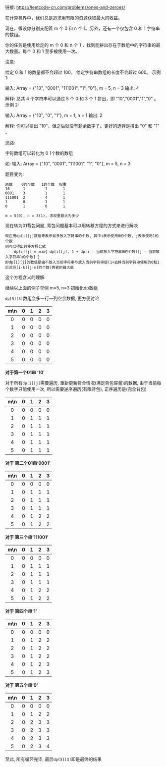 链接: https://leetcode-cn.com/problems/ones-and-zeroes/

在计算机界中，我们总是追求用有限的资源获取最大的收益。

现在，假设你分别支配着 m 个 0 和 n 个 1。另外，还有一个仅包含 0 和 1 字符串的数组。

你的任务是使用给定的 m 个 0 和 n 个 1 ，找到能拼出存在于数组中的字符串的最大数量。每个 0 和 1 至多被使用一次。

注意:

 给定 0 和 1 的数量都不会超过 100。
		给定字符串数组的长度不会超过 600。
示例 1:

输入: Array = {"10", "0001", "111001", "1", "0"}, m = 5, n = 3
输出: 4

解释: 总共 4 个字符串可以通过 5 个 0 和 3 个 1 拼出，即 "10","0001","1","0" 。
示例 2:

输入: Array = {"10", "0", "1"}, m = 1, n = 1
输出: 2

解释: 你可以拼出 "10"，但之后就没有剩余数字了。更好的选择是拼出 "0" 和 "1" 。



思路:

字符数组可以转化为 0 1个数的数组

如: 输入: Array = {"10", "0001", "111001", "1", "0"}, m = 5, n = 3

题目变为:

```
原数    0的个数   1的个数  权重
10      1         1       1
0001    3         1       1
111001  2         4       1
1       0         1       1
0       1         0       1
    
m = 5(0), n = 3(1), 求权重最大为多少
```

现在转为01背包问题, 背包问题基本可以用转移方程的方式来进行解决

```
现在用dp[i][j]数组来表示最多放入字符串的个数, 其中i表示使用0的个数, j表示使用1的个数
则可以得出转移方程公式
    dp[i][j] = max{ dp[i][j], 1 + dp[i - 当前放入字符串0的个数][j - 当前放入字符串1的个数] }
即dp[i][j]的数值是由不放入当前字符串与放入当前字符串后(1+去掉当前字符串使用的0和1后对应[i-k][j-m]的个数)两者的最大值
```

这个方程含义的理解:

继续以上面的例子举例 m=5, n=3 初始化dp数组

`dp[5][3]`数组会多一行一列空余数据, 更方便讨论

| m\n  |  0   |  1   |  2   |  3   |
| :--: | :--: | :--: | :--: | :--: |
|  0   |  0   |  0   |  0   |  0   |
|  1   |  0   |  0   |  0   |  0   |
|  2   |  0   |  0   |  0   |  0   |
|  3   |  0   |  0   |  0   |  0   |
|  4   |  0   |  0   |  0   |  0   |
|  5   |  0   |  0   |  0   |  0   |

**对于第一个01串 ‘10’**

对于所有`dp[i][j]`需要遍历, 重新更新符合情况(满足背包容量)的数据, 由于当前每个数字只能使用一次, 所以需要逆序遍历(有限背包), 正序遍历是(完全背包)

| m\n  |  0   |  1   |  2   |  3   |
| :--: | :--: | :--: | :--: | :--: |
|  0   |  0   |  0   |  0   |  0   |
|  1   |  0   |  1   |  1   |  1   |
|  2   |  0   |  1   |  1   |  1   |
|  3   |  0   |  1   |  1   |  1   |
|  4   |  0   |  1   |  1   |  1   |
|  5   |  0   |  1   |  1   |  1   |

**对于 第二个01串‘0001’**

| m\n  |  0   |  1   |  2   |  3   |
| :--: | :--: | :--: | :--: | :--: |
|  0   |  0   |  0   |  0   |  0   |
|  1   |  0   |  1   |  1   |  1   |
|  2   |  0   |  1   |  1   |  1   |
|  3   |  0   |  1   |  1   |  1   |
|  4   |  0   |  1   |  2   |  2   |
|  5   |  0   |  1   |  2   |  2   |

**对于 第三个串‘111001’**

| m\n  |  0   |  1   |  2   |  3   |
| :--: | :--: | :--: | :--: | :--: |
|  0   |  0   |  0   |  0   |  0   |
|  1   |  0   |  1   |  1   |  1   |
|  2   |  0   |  1   |  1   |  1   |
|  3   |  0   |  1   |  1   |  1   |
|  4   |  0   |  1   |  2   |  2   |
|  5   |  0   |  1   |  2   |  2   |

**对于 第四个串‘1’**

| m\n  |  0   |  1   |  2   |  3   |
| :--: | :--: | :--: | :--: | :--: |
|  0   |  0   |  0   |  0   |  0   |
|  1   |  0   |  1   |  2   |  2   |
|  2   |  0   |  1   |  2   |  2   |
|  3   |  0   |  1   |  2   |  2   |
|  4   |  0   |  1   |  2   |  3   |
|  5   |  0   |  1   |  2   |  3   |

**对于 第五个串‘0’**

| m\n  |  0   |  1   |  2   |  3   |
| :--: | :--: | :--: | :--: | :--: |
|  0   |  0   |  0   |  0   |  0   |
|  1   |  0   |  1   |  2   |  2   |
|  2   |  0   |  2   |  3   |  3   |
|  3   |  0   |  2   |  3   |  3   |
|  4   |  0   |  2   |  3   |  3   |
|  5   |  0   |  2   |  3   |  4   |

至此, 所有循环完毕, 最后`dp[5][3]`即是最终的结果